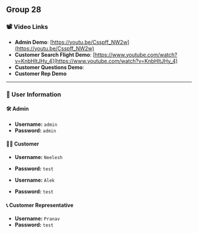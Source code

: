 ## Group 28

### 📽️ Video Links

- **Admin Demo**: [https://youtu.be/Csspff_NW2w](https://youtu.be/Csspff_NW2w)
- **Customer Search Flight Demo**: [https://www.youtube.com/watch?v=KnbHltJHy_4](https://www.youtube.com/watch?v=KnbHltJHy_4)
- **Customer Questions Demo**:
- **Customer Rep Demo**

---

### 👤 User Information

#### 🛠️ Admin

- **Username:** `admin`
- **Password:** `admin`

#### 🧑‍💼 Customer

- **Username:** `Neelesh`
- **Password:** `test`

- **Username:** `Alek`
- **Password:** `test`

#### 📞 Customer Representative

- **Username:** `Pranav`
- **Password:** `test`
